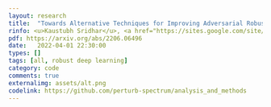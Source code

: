 ```yaml
---
layout: research
title:  "Towards Alternative Techniques for Improving Adversarial Robustness: Analysis of Adversarial Training at a Spectrum of Perturbations."
rinfo: <u>Kaustubh Sridhar</u>, <a href="https://sites.google.com/site/duttasouradeep39/">Souradeep Dutta</a>, <a href="https://www.seas.upenn.edu/~weimerj/research.html">James Weimer</a>, <a href="https://www.cis.upenn.edu/~lee/home/index.shtml">Insup Lee</a>. <ul><li>arXiv:2206.06496, 2022.</li></ul>
pdf: https://arxiv.org/abs/2206.06496
date:   2022-04-01 22:30:00
types: []
tags: [all, robust deep learning]
category: code
comments: true
externalimg: assets/alt.png
codelink: https://github.com/perturb-spectrum/analysis_and_methods
---
```

